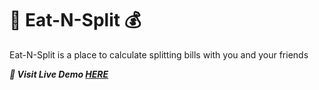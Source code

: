 # 🍔 Eat-N-Split 💰

Eat-N-Split is a place to calculate splitting bills with you and your friends

**_*🚀 Visit Live Demo [HERE](https://eat-n-split-bice.vercel.app/)*_**
